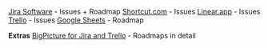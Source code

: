 [Jira Software](Testing%20Software/Jira%20Software.md) - Issues + Roadmap
[Shortcut.com](Testing%20Software/Shortcut.com.md) - Issues
[Linear.app](Testing%20Software/Linear.app.md) - Issues
[Trello](Testing%20Software/Trello.md) - Issues
[Google Sheets](Testing%20Software/Google%20Sheets.md) - Roadmap

**Extras**
[BigPicture for Jira and Trello](Testing%20Software/BigPicture%20for%20Jira%20and%20Trello.md) - Roadmaps in detail